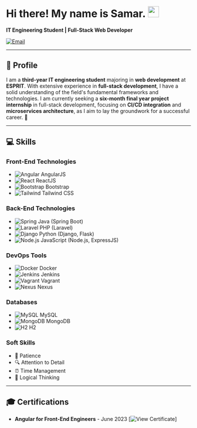 # Hi there! My name is Samar. <img id="wave" src="https://media.giphy.com/media/hvRJCLFzcasrR4ia7z/giphy.gif" width="30px">

**IT Engineering Student | Full-Stack Web Developer**

<a href="mailto:rebhisamar60@gmail.com">
  <img src="https://img.shields.io/badge/Email-rebhisamar60@gmail.com-4CAF50?style=flat&logo=Mail&logoColor=white" alt="Email" />
</a>

---

## 📜 Profile
I am a **third-year IT engineering student** majoring in **web development** at **ESPRIT**. With extensive experience in **full-stack development**, I have a solid understanding of the field's fundamental frameworks and technologies. I am currently seeking a **six-month final year project internship** in full-stack development, focusing on **CI/CD integration** and **microservices architecture**, as I aim to lay the groundwork for a successful career. 🚀

---

## 💻 Skills

### Front-End Technologies
- ![Angular](https://img.shields.io/badge/-AngularJS-DD0031?style=flat&logo=angular&logoColor=white) AngularJS
- ![React](https://img.shields.io/badge/-ReactJS-61DAFB?style=flat&logo=react&logoColor=white) ReactJS
- ![Bootstrap](https://img.shields.io/badge/-Bootstrap-563D7C?style=flat&logo=bootstrap&logoColor=white) Bootstrap
- ![Tailwind](https://img.shields.io/badge/-Tailwind%20CSS-06B6D4?style=flat&logo=tailwindcss&logoColor=white) Tailwind CSS

### Back-End Technologies
- ![Spring](https://img.shields.io/badge/-Spring%20Boot-6DB33F?style=flat&logo=spring&logoColor=white) Java (Spring Boot)
- ![Laravel](https://img.shields.io/badge/-Laravel-EF3E00?style=flat&logo=laravel&logoColor=white) PHP (Laravel)
- ![Django](https://img.shields.io/badge/-Django-092E20?style=flat&logo=django&logoColor=white) Python (Django, Flask)
- ![Node.js](https://img.shields.io/badge/-Node.js-8CC84B?style=flat&logo=node.js&logoColor=white) JavaScript (Node.js, ExpressJS)

### DevOps Tools
- ![Docker](https://img.shields.io/badge/-Docker-2496ED?style=flat&logo=docker&logoColor=white) Docker
- ![Jenkins](https://img.shields.io/badge/-Jenkins-D24939?style=flat&logo=jenkins&logoColor=white) Jenkins
- ![Vagrant](https://img.shields.io/badge/-Vagrant-186128?style=flat&logo=vagrant&logoColor=white) Vagrant
- ![Nexus](https://img.shields.io/badge/-Nexus-008C5E?style=flat&logo=nexus&logoColor=white) Nexus

### Databases
- ![MySQL](https://img.shields.io/badge/-MySQL-4479A1?style=flat&logo=mysql&logoColor=white) MySQL
- ![MongoDB](https://img.shields.io/badge/-MongoDB-47A248?style=flat&logo=mongodb&logoColor=white) MongoDB
- ![H2](https://img.shields.io/badge/-H2-003DA5?style=flat&logo=h2database&logoColor=white) H2

### Soft Skills
- 🧘 Patience
- 🔍 Attention to Detail
- ⏰ Time Management
- 🧠 Logical Thinking

---

## 🎓 Certifications
- **Angular for Front-End Engineers** - June 2023 [![View Certificate](https://img.shields.io/badge/View%20Certificate-007ACC?style=for-the-badge&logo=Microsoft&logoColor=white)]
